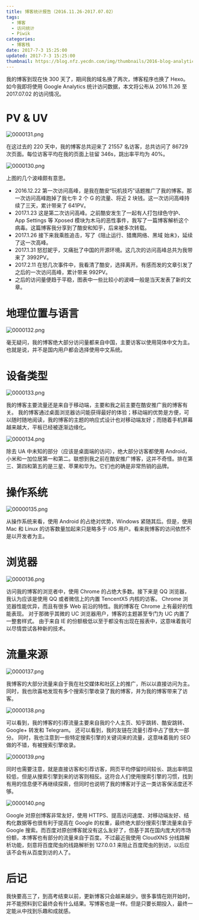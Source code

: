 ```yaml
---
title: 博客统计报告（2016.11.26-2017.07.02）
tags:
  - 博客
  - 访问统计
  - Piwik
categories:
  - 博客栈
date: 2017-7-3 15:25:00
updated: 2017-7-3 15:25:00
thumbnail: https://blog.nfz.yecdn.com/img/thumbnails/2016-blog-analytics.png!blogth
---
```


我的博客到现在快 300 天了，期间我的域名换了两次，博客程序也换了 Hexo。如今我即将使用 Google Analytics 统计访问数据，本文将公布从 2016.11.26 至 2017.07.02 的访问情况。

<!-- more -->

# PV & UV

![0000131.png](https://i.nfz.yecdn.com/i/0000131.png)

在这过去的 220 天中，我的博客总共迎来了 21557 名访客，总共访问了 86729 次页面。每位访客平均在我的页面上驻留 346s，跳出率平均为 40%。

![0000130.png](https://i.nfz.yecdn.com/i/0000130.png)

上图的几个波峰颇有意思。

- 2016.12.22 第一次访问高峰，是我在酷安“玩机技巧”话题推广了我的博客。那一次访问高峰跑掉了我七牛 2 个 G 的流量、将近 2 块钱。这一次访问高峰持续了三天，累计带来了 641PV。
- 2017.1.23 这是第二次访问高峰。之前酷安发生了一起有人打包绿色守护、App Settings 等 Xposed 模块为木马的恶性事件，我写了一篇博客解析这个病毒。这篇博客我分享到了酷安和知乎，后来被多次转载。
- 2017.1.26 接下来我乘胜追击，写了《阻止运行、猎鹰网络、黑域 始末》，延续了这一次高峰。
- 2017.1.31 怒怼妮乎，又痛批了中国的开源环境。这几次的访问高峰总共为我带来了 3992PV。
- 2017.2.11 在怒几次事件中，我看清了酷安，选择离开。有感而发的文章引发了之后的一次访问高峰，累计带来 992PV。
- 之后的访问量便趋于平稳，图表中一些比较小的波峰一般是当天发表了新的文章。

# 地理位置与语言

![0000132.png](https://i.nfz.yecdn.com/i/0000132.png)

毫无疑问，我的博客绝大部分访问量都来自中国，主要访客以使用简体中文为主。也就是说，并不是国内用户都会选择使用中文系统。

# 设备类型

![0000133.png](https://i.nfz.yecdn.com/i/0000133.png)

我的博客主要流量还是来自于移动端，主要和我之前主要在酷安推广我的博客有关。
我的博客通过桌面浏览器访问能获得最好的体验；移动端的优势是方便，可以随时随地阅读，我的博客的主题的响应式设计也对移动端友好；而随着手机屏幕越来越大，平板已经被逐渐边缘化。

![0000134.png](https://i.nfz.yecdn.com/i/0000134.png)

除去 UA 中未知的部分（应该是桌面端的访问），绝大部分访客都使用 Android，小米和一加位居第一和第二。联想到我之前在酷安推广博客，这并不奇怪。排在第三、第四和第五的是三星、苹果和华为。它们也的确是非常热销的品牌。

# 操作系统

![00000135.png](https://i.nfz.yecdn.com/i/0000135.png)

从操作系统来看，使用 Android 的占绝对优势，Windows 紧随其后。但是，使用 Mac 和 Linux 的访客数量加起来只是略多于 iOS 用户。看来我博客的访问依然不是以开发者为主。

# 浏览器

![0000136.png](https://i.nfz.yecdn.com/i/0000136.png)

访问我的博客的浏览者中，使用 Chrome 的占绝大多数。接下来是 QQ 浏览器，我认为应该是使用 QQ 或者微信上的内置 TencentX5 内核的访客。
Chrome 浏览器性能优异，而且有很多 Web 前沿的特性。我的博客在 Chrome 上有最好的性能表现。
对于那微乎其微的 UC 浏览器用户，博客的主题甚至专门为 UC 内置了一整套样式。
由于来自 IE 的份额极低以至于都没有出现在报表中，这意味着我可以尽情尝试各种新的技术。

# 流量来源

![0000137.png](https://i.nfz.yecdn.com/i/0000137.png)

我博客的大部分流量来自于我在社交媒体和社区上的推广，所以以直接访问为主。同时，我也欣喜地发现有多个搜索引擎收录了我的博客，并为我的博客带来了访客。

![0000138.png](https://i.nfz.yecdn.com/i/0000138.png)

可以看到，我的博客的引荐流量主要来自我的个人主页、知乎跳转、酷安跳转、Google+ 转发和 Telegram。
还可以看到，我的友链在流量引荐中占了很大一部分。
同时，我也注意到一些特定搜索引擎的关键词来的流量，这意味着我的 SEO 做的不错，有被搜索引擎收录。

![0000139.png](https://i.nfz.yecdn.com/i/0000139.png)

同时也需要注意，就是直接访客和引荐访客，网页平均停留时间较长、跳出率明显较低，但是从搜索引擎到来的访客则相反。这符合人们使用搜索引擎的习惯，找到有用的信息便不再继续探索，但同时也说明了我的博客对于这一类访客保活度还不够。

![0000140.png](https://i.nfz.yecdn.com/i/0000140.png)

Google 对原创博客非常友好，使用 HTTPS、提高访问速度、对移动端友好、结构化数据等也很有利于提高在 Google 的权重，最终绝大部分搜索引擎流量来自于 Google 搜索。而百度对原创博客就没有这么友好了，但基于其在国内庞大的市场份额，本博客也有部分的流量来自于百度。不过最近我使用 CloudXNS 分线路解析功能，刻意将百度爬虫的线路解析到 127.0.0.1 来阻止百度爬虫的到访，以后应该不会有从百度到访的人了。

# 后记

我快要高三了，到高考结束以前，更新博客只会越来越少。很多事情在刚开始时，并不能预料到它最终会有什么结果。写博客也是一样。但是只要长期投入，最终一定能从中找到乐趣和成就感。
